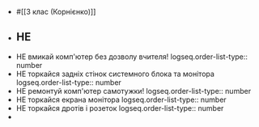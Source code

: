 - #[[3 клас (Корнієнко)]]
- ## НЕ
- НЕ вмикай комп'ютер без дозволу вчителя!
  logseq.order-list-type:: number
- НЕ торкайся задніх стінок системного блока та монітора
  logseq.order-list-type:: number
- НЕ ремонтуй комп'ютер самотужки!
  logseq.order-list-type:: number
- НЕ торкайся екрана монітора
  logseq.order-list-type:: number
- НЕ торкайся дротів і розеток
  logseq.order-list-type:: number
-